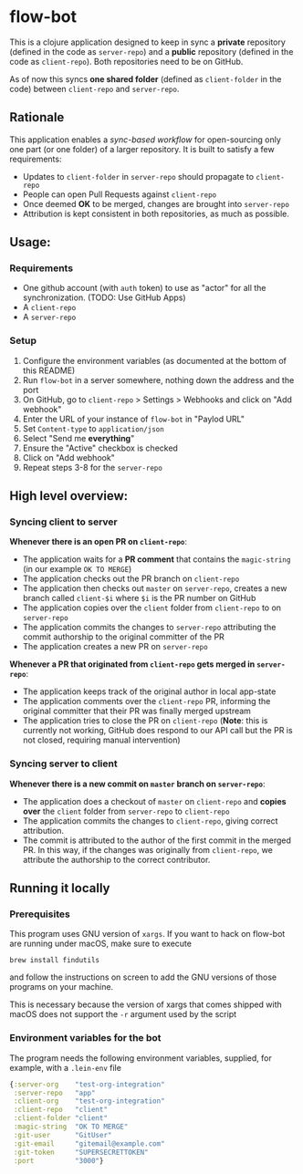 # flow-bot

This is a clojure application designed to keep in sync a **private** repository (defined in the code as `server-repo`) and a **public** repository (defined in the code as `client-repo`). Both repositories need to be on GitHub.

As of now this syncs **one shared folder** (defined as `client-folder` in the code) between `client-repo` and `server-repo`.

## Rationale

This application enables a _sync-based workflow_ for open-sourcing only one part (or one folder) of a larger repository. It is built to satisfy a few requirements:

- Updates to `client-folder` in `server-repo` should propagate to `client-repo`
- People can open Pull Requests against `client-repo`
- Once deemed **OK** to be merged, changes are brought into `server-repo`
- Attribution is kept consistent in both repositories, as much as possible.

## Usage:

### Requirements
- One github account (with `auth` token) to use as "actor" for all the synchronization. (TODO: Use GitHub Apps)
- A `client-repo`
- A `server-repo`


### Setup
1. Configure the environment variables (as documented at the bottom of this README)
2. Run `flow-bot` in a server somewhere, nothing down the address and the port
3. On GitHub, go to `client-repo` > Settings > Webhooks and click on "Add webhook" 
4. Enter the URL of your instance of `flow-bot` in "Paylod URL"
5. Set `Content-type` to `application/json`
6. Select "Send me **everything**"
7. Ensure the "Active" checkbox is checked
8. Click on "Add webhook"
9. Repeat steps 3-8 for the `server-repo` 


## High level overview:

### Syncing client to server

**Whenever there is an open PR on `client-repo`**:

- The application waits for a **PR comment** that contains the `magic-string` (in our example `OK TO MERGE`)
- The application checks out the PR branch on `client-repo`
- The application then checks out `master` on `server-repo`, creates a new branch called `client-$i` where `$i` is the PR number on GitHub 
- The application copies over the `client` folder from `client-repo` to on `server-repo`
- The application commits the changes to `server-repo` attributing the commit authorship to the original committer of the PR
- The application creates a new PR on `server-repo`


**Whenever a PR that originated from  `client-repo` gets merged in `server-repo`**:

- The application keeps track of the original author in local app-state
- The application comments over the `client-repo` PR, informing the original committer that their PR was finally merged upstream
- The application tries to close the PR on `client-repo` (**Note**: this is currently not working, GitHub does respond to our API call but the PR is not closed, requiring manual intervention)

### Syncing server to client

**Whenever there is a new commit on `master` branch on `server-repo`**:

- The application does a checkout of `master` on `client-repo` and **copies over** the `client` folder from `server-repo` to `client-repo`
- The application commits the changes to `client-repo`, giving correct attribution.
- The commit is attributed to the author of the first commit in the merged PR. In this way, if the changes was originally from `client-repo`, we attribute the authorship to the correct contributor.

## Running it locally

### Prerequisites

This program uses GNU version of `xargs`. If you want to hack on flow-bot are running under macOS, make sure to execute

```shell
brew install findutils
```

and follow the instructions on screen to add the GNU versions of those programs on your machine.

This is necessary because the version of xargs that comes shipped with macOS does not support the `-r` argument used by the script

### Environment variables for the bot

The program needs the following environment variables, supplied, for example, with a `.lein-env` file

```clojure
{:server-org    "test-org-integration"
 :server-repo   "app"
 :client-org    "test-org-integration"
 :client-repo   "client"
 :client-folder "client"
 :magic-string  "OK TO MERGE"
 :git-user      "GitUser"
 :git-email     "gitemail@example.com"
 :git-token     "SUPERSECRETTOKEN"
 :port          "3000"}
```